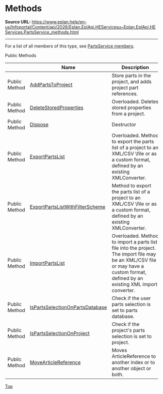 # Methods

**Source URL:** https://www.eplan.help/en-us/Infoportal/Content/api/2026/Eplan.EplApi.HEServicesu~Eplan.EplApi.HEServices.PartsService_methods.html

---

For a list of all members of this type, see [PartsService members](Eplan.EplApi.HEServicesu~Eplan.EplApi.HEServices.PartsService_members.html).

Public Methods

|  | Name | Description |
| --- | --- | --- |
| Public Method | [AddPartsToProject](Eplan.EplApi.HEServicesu~Eplan.EplApi.HEServices.PartsService~AddPartsToProject.html) | Store parts in the project, and adds project part references. |
| Public Method | [DeleteStoredProperties](Eplan.EplApi.HEServicesu~Eplan.EplApi.HEServices.PartsService~DeleteStoredProperties.html) | Overloaded. Deletes stored properties from a project. |
| Public Method | [Dispose](Eplan.EplApi.HEServicesu~Eplan.EplApi.HEServices.PartsService~Dispose().html) | Destructor |
| Public Method | [ExportPartsList](Eplan.EplApi.HEServicesu~Eplan.EplApi.HEServices.PartsService~ExportPartsList.html) | Overloaded. Method to export the parts list of a project to an XML/CSV \file or as a custom format, defined by an existing XMLConverter. |
| Public Method | [ExportPartsListWithFilterScheme](Eplan.EplApi.HEServicesu~Eplan.EplApi.HEServices.PartsService~ExportPartsListWithFilterScheme.html) | Method to export the parts list of a project to an XML/CSV \file or as a custom format, defined by an existing XMLConverter. |
| Public Method | [ImportPartsList](Eplan.EplApi.HEServicesu~Eplan.EplApi.HEServices.PartsService~ImportPartsList.html) | Overloaded. Method to import a parts list file into the project. The import file may be an XML/CSV file or may have a custom format, defined by an existing XML import converter. |
| Public Method | [IsPartsSelectionOnPartsDatabase](Eplan.EplApi.HEServicesu~Eplan.EplApi.HEServices.PartsService~IsPartsSelectionOnPartsDatabase.html) | Check if the user parts selection is set to parts database. |
| Public Method | [IsPartsSelectionOnProject](Eplan.EplApi.HEServicesu~Eplan.EplApi.HEServices.PartsService~IsPartsSelectionOnProject.html) | Check if the project's parts selection is set to project. |
| Public Method | [MoveArticleReference](Eplan.EplApi.HEServicesu~Eplan.EplApi.HEServices.PartsService~MoveArticleReference.html) | Moves ArticleReference to another index or to another object or both. |

[Top](#top)
